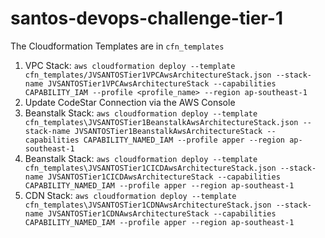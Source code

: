 # santos-devops-challenge-tier-1

The Cloudformation Templates are in `cfn_templates`

1. VPC Stack: `aws cloudformation deploy --template cfn_templates/JVSANTOSTier1VPCAwsArchitectureStack.json --stack-name JVSANTOSTier1VPCAwsArchitectureStack --capabilities CAPABILITY_IAM --profile <profile_name> --region ap-southeast-1`
2. Update CodeStar Connection via the AWS Console
3. Beanstalk Stack: `aws cloudformation deploy --template cfn_templates\JVSANTOSTier1BeanstalkAwsArchitectureStack.json --stack-name JVSANTOSTier1BeanstalkAwsArchitectureStack --capabilities CAPABILITY_NAMED_IAM --profile apper --region ap-southeast-1`
4. Beanstalk Stack: `aws cloudformation deploy --template cfn_templates\JVSANTOSTier1CICDAwsArchitectureStack.json --stack-name JVSANTOSTier1CICDAwsArchitectureStack --capabilities CAPABILITY_NAMED_IAM --profile apper --region ap-southeast-1`
5. CDN Stack: `aws cloudformation deploy --template cfn_templates\JVSANTOSTier1CDNAwsArchitectureStack.json --stack-name JVSANTOSTier1CDNAwsArchitectureStack --capabilities CAPABILITY_NAMED_IAM --profile apper --region ap-southeast-1`